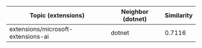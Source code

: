 | Topic (extensions) | Neighbor (dotnet) | Similarity |
|-------------|-------------------|------------|
| extensions/microsoft-extensions-ai | dotnet | 0.7116 |

